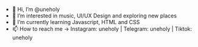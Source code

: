 - 👋 Hi, I’m @uneholy
- 👀 I’m interested in music, UI/UX Design and exploring new places
- 🌱 I’m currently learning Javascript, HTML and CSS
- 📫 How to reach me -> Instagram: uneholy | Telegram: uneholy | Tiktok: uneholy

<!---
uneholy/uneholy is a ✨ special ✨ repository because its `README.md` (this file) appears on your GitHub profile.
You can click the Preview link to take a look at your changes.
--->
